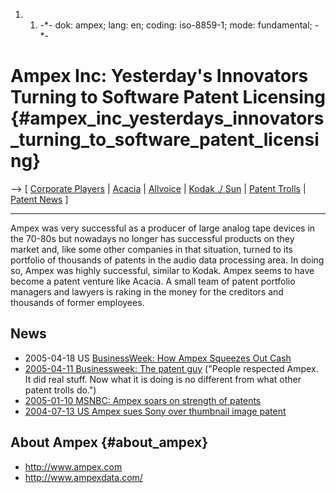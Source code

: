 1.  1.  -\*- dok: ampex; lang: en; coding: iso-8859-1; mode:
        fundamental; -\*-

# Ampex Inc: Yesterday\'s Innovators Turning to Software Patent Licensing {#ampex_inc_yesterdays_innovators_turning_to_software_patent_licensing}

\--\> \[ [ Corporate Players](SwpatkamniEn "wikilink") \| [
Acacia](SwxaiAcaciaEn "wikilink") \| [
Allvoice](SwxaiAllvoiceEn "wikilink") \| [ Kodak ./
Sun](SunKodak04En "wikilink") \| [ Patent
Trolls](PatentTrollsEn "wikilink") \| [ Patent
News](SwpatcninoEn "wikilink") \]

------------------------------------------------------------------------

Ampex was very successful as a producer of large analog tape devices in
the 70-80s but nowadays no longer has successful products on they market
and, like some other companies in that situation, turned to its
portfolio of thousands of patents in the audio data processing area. In
doing so, Ampex was highly successful, similar to Kodak. Ampex seems to
have become a patent venture like Acacia. A small team of patent
portfolio managers and lawyers is raking in the money for the creditors
and thousands of former employees.

## News

-   2005-04-18 US [BusinessWeek: How Ampex Squeezes Out
    Cash](http://www.businessweek.com/magazine/content/05_16/b3929089_mz063.htm "wikilink")
-   [2005-04-11 Businessweek: The patent
    guy](http://www.businessweek.com/bwdaily/dnflash/apr2005/nf20050411_4269_db008.htm "wikilink")
    (\"People respected Ampex. It did real stuff. Now what it is doing
    is no different from what other patent trolls do.\")
-   [2005-01-10 MSNBC: Ampex soars on strength of
    patents](http://msnbc.msn.com/id/6806946/ "wikilink")
-   [ 2004-07-13 US Ampex sues Sony over thumbnail image
    patent](Ampex040713En "wikilink")

## About Ampex {#about_ampex}

-   <http://www.ampex.com>
-   <http://www.ampexdata.com/>
